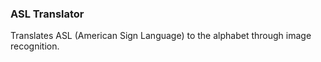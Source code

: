 ### ASL Translator
Translates ASL (American Sign Language) to the alphabet through image recognition.
